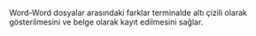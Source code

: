 Word-Word dosyalar arasındaki farklar terminalde altı çizili olarak gösterilmesini ve belge olarak kayıt edilmesini sağlar.

